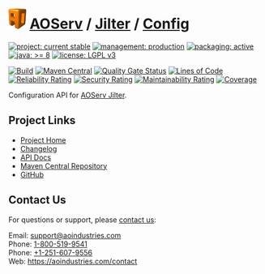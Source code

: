 # [<img src="ao-logo.png" alt="AO Logo" width="35" height="40">](https://github.com/ao-apps) [AOServ](https://aoindustries.com/aoserv/) / [Jilter](https://github.com/ao-apps/aoserv-jilter) / [Config](https://github.com/ao-apps/aoserv-jilter-config)

[![project: current stable](https://aoindustries.com/ao-badges/project-current-stable.svg)](https://aoindustries.com/life-cycle#project-current-stable)
[![management: production](https://aoindustries.com/ao-badges/management-production.svg)](https://aoindustries.com/life-cycle#management-production)
[![packaging: active](https://aoindustries.com/ao-badges/packaging-active.svg)](https://aoindustries.com/life-cycle#packaging-active)  
[![java: &gt;= 8](https://aoindustries.com/ao-badges/java-8.svg)](https://docs.oracle.com/javase/8/)
[![license: LGPL v3](https://aoindustries.com/ao-badges/license-lgpl-3.0.svg)](https://www.gnu.org/licenses/lgpl-3.0)

[![Build](https://github.com/ao-apps/aoserv-jilter-config/workflows/Build/badge.svg?branch=master)](https://github.com/ao-apps/aoserv-jilter-config/actions?query=workflow%3ABuild)
[![Maven Central](https://maven-badges.herokuapp.com/maven-central/com.aoindustries/aoserv-jilter-config/badge.svg)](https://maven-badges.herokuapp.com/maven-central/com.aoindustries/aoserv-jilter-config)
[![Quality Gate Status](https://sonarcloud.io/api/project_badges/measure?branch=master&project=com.aoapps.platform%3Aaoapps-jilter-config&metric=alert_status)](https://sonarcloud.io/dashboard?branch=master&id=com.aoapps.platform%3Aaoapps-jilter-config)
[![Lines of Code](https://sonarcloud.io/api/project_badges/measure?branch=master&project=com.aoapps.platform%3Aaoapps-jilter-config&metric=ncloc)](https://sonarcloud.io/component_measures?branch=master&id=com.aoapps.platform%3Aaoapps-jilter-config&metric=ncloc)  
[![Reliability Rating](https://sonarcloud.io/api/project_badges/measure?branch=master&project=com.aoapps.platform%3Aaoapps-jilter-config&metric=reliability_rating)](https://sonarcloud.io/component_measures?branch=master&id=com.aoapps.platform%3Aaoapps-jilter-config&metric=Reliability)
[![Security Rating](https://sonarcloud.io/api/project_badges/measure?branch=master&project=com.aoapps.platform%3Aaoapps-jilter-config&metric=security_rating)](https://sonarcloud.io/component_measures?branch=master&id=com.aoapps.platform%3Aaoapps-jilter-config&metric=Security)
[![Maintainability Rating](https://sonarcloud.io/api/project_badges/measure?branch=master&project=com.aoapps.platform%3Aaoapps-jilter-config&metric=sqale_rating)](https://sonarcloud.io/component_measures?branch=master&id=com.aoapps.platform%3Aaoapps-jilter-config&metric=Maintainability)
[![Coverage](https://sonarcloud.io/api/project_badges/measure?branch=master&project=com.aoapps.platform%3Aaoapps-jilter-config&metric=coverage)](https://sonarcloud.io/component_measures?branch=master&id=com.aoapps.platform%3Aaoapps-jilter-config&metric=Coverage)

Configuration API for [AOServ Jilter](https://github.com/ao-apps/aoserv-jilter).

## Project Links
* [Project Home](https://aoindustries.com/aoserv/jilter/config/)
* [Changelog](https://aoindustries.com/aoserv/jilter/config/changelog)
* [API Docs](https://aoindustries.com/aoserv/jilter/config/apidocs/)
* [Maven Central Repository](https://central.sonatype.com/artifact/com.aoindustries/aoserv-jilter-config)
* [GitHub](https://github.com/ao-apps/aoserv-jilter-config)

## Contact Us
For questions or support, please [contact us](https://aoindustries.com/contact):

Email: [support@aoindustries.com](mailto:support@aoindustries.com)  
Phone: [1-800-519-9541](tel:1-800-519-9541)  
Phone: [+1-251-607-9556](tel:+1-251-607-9556)  
Web: https://aoindustries.com/contact

